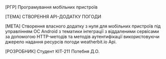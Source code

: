 [РГР]
Програмування мобільних пристроїв

[ТЕМА]
СТВОРЕННЯ АРІ-ДОДАТКУ ПОГОДИ

[МЕТА]
Створення власного додатку з нуля для мобільних пристроїв під управлінням ОС Android 
з тематики інтеграції з віддаленими сервісами за допомогою HTTP-методів та методів 
аутентифікації використовуючи джерело надання ресурсів погоди weatherbit.io Api.

[РОЗРОБНИК]
Студент КІТ-211
Потебня Д.О.
